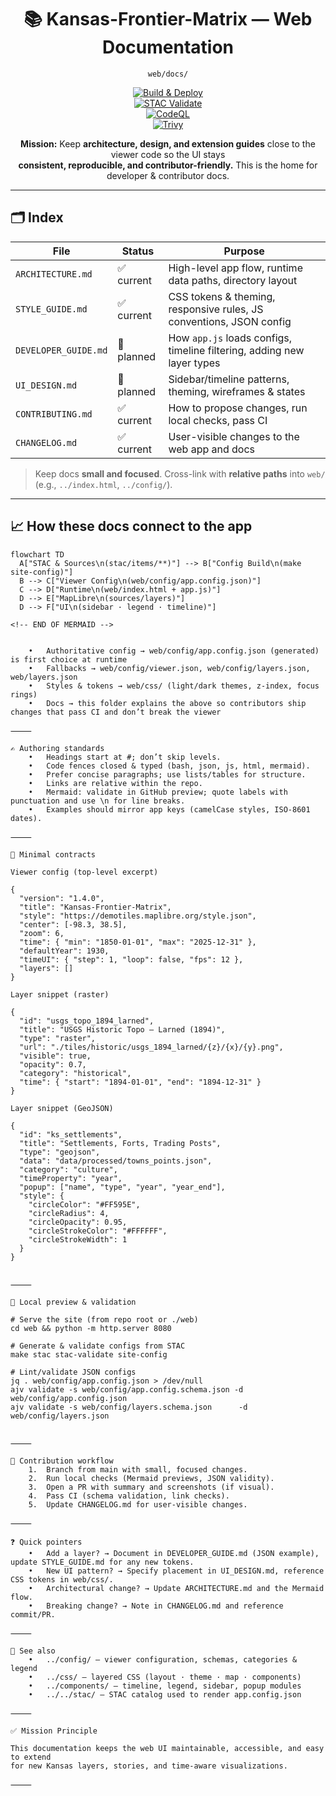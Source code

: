 <div align="center">

# 📚 Kansas-Frontier-Matrix — Web Documentation  
`web/docs/`

[![Build & Deploy](https://github.com/bartytime4life/Kansas-Frontier-Matrix/actions/workflows/site.yml/badge.svg)](https://github.com/bartytime4life/Kansas-Frontier-Matrix/actions/workflows/site.yml)  
[![STAC Validate](https://github.com/bartytime4life/Kansas-Frontier-Matrix/actions/workflows/stac-validate.yml/badge.svg)](https://github.com/bartytime4life/Kansas-Frontier-Matrix/actions/workflows/stac-validate.yml)  
[![CodeQL](https://github.com/bartytime4life/Kansas-Frontier-Matrix/actions/workflows/codeql.yml/badge.svg)](https://github.com/bartytime4life/Kansas-Frontier-Matrix/actions/workflows/codeql.yml)  
[![Trivy](https://github.com/bartytime4life/Kansas-Frontier-Matrix/actions/workflows/trivy.yml/badge.svg)](https://github.com/bartytime4life/Kansas-Frontier-Matrix/actions/workflows/trivy.yml)

**Mission:** Keep **architecture, design, and extension guides** close to the viewer code so the UI stays  
**consistent, reproducible, and contributor-friendly.** This is the home for developer & contributor docs.

</div>

---

## 🗂️ Index

| File                 | Status     | Purpose                                                                 |
|----------------------|------------|-------------------------------------------------------------------------|
| `ARCHITECTURE.md`    | ✅ current | High-level app flow, runtime data paths, directory layout               |
| `STYLE_GUIDE.md`     | ✅ current | CSS tokens & theming, responsive rules, JS conventions, JSON config     |
| `DEVELOPER_GUIDE.md` | 🚧 planned | How `app.js` loads configs, timeline filtering, adding new layer types  |
| `UI_DESIGN.md`       | 🚧 planned | Sidebar/timeline patterns, theming, wireframes & states                 |
| `CONTRIBUTING.md`    | ✅ current | How to propose changes, run local checks, pass CI                       |
| `CHANGELOG.md`       | ✅ current | User-visible changes to the web app and docs                            |

> Keep docs **small and focused**. Cross-link with **relative paths** into `web/` (e.g., `../index.html`, `../config/`).

---

## 📈 How these docs connect to the app

```mermaid
flowchart TD
  A["STAC & Sources\n(stac/items/**)"] --> B["Config Build\n(make site-config)"]
  B --> C["Viewer Config\n(web/config/app.config.json)"]
  C --> D["Runtime\n(web/index.html + app.js)"]
  D --> E["MapLibre\n(sources/layers)"]
  D --> F["UI\n(sidebar · legend · timeline)"]

<!-- END OF MERMAID -->


	•	Authoritative config → web/config/app.config.json (generated) is first choice at runtime
	•	Fallbacks → web/config/viewer.json, web/config/layers.json, web/layers.json
	•	Styles & tokens → web/css/ (light/dark themes, z-index, focus rings)
	•	Docs → this folder explains the above so contributors ship changes that pass CI and don’t break the viewer

⸻

✍️ Authoring standards
	•	Headings start at #; don’t skip levels.
	•	Code fences closed & typed (bash, json, js, html, mermaid).
	•	Prefer concise paragraphs; use lists/tables for structure.
	•	Links are relative within the repo.
	•	Mermaid: validate in GitHub preview; quote labels with punctuation and use \n for line breaks.
	•	Examples should mirror app keys (camelCase styles, ISO-8601 dates).

⸻

🔎 Minimal contracts

Viewer config (top-level excerpt)

{
  "version": "1.4.0",
  "title": "Kansas-Frontier-Matrix",
  "style": "https://demotiles.maplibre.org/style.json",
  "center": [-98.3, 38.5],
  "zoom": 6,
  "time": { "min": "1850-01-01", "max": "2025-12-31" },
  "defaultYear": 1930,
  "timeUI": { "step": 1, "loop": false, "fps": 12 },
  "layers": []
}

Layer snippet (raster)

{
  "id": "usgs_topo_1894_larned",
  "title": "USGS Historic Topo — Larned (1894)",
  "type": "raster",
  "url": "./tiles/historic/usgs_1894_larned/{z}/{x}/{y}.png",
  "visible": true,
  "opacity": 0.7,
  "category": "historical",
  "time": { "start": "1894-01-01", "end": "1894-12-31" }
}

Layer snippet (GeoJSON)

{
  "id": "ks_settlements",
  "title": "Settlements, Forts, Trading Posts",
  "type": "geojson",
  "data": "data/processed/towns_points.json",
  "category": "culture",
  "timeProperty": "year",
  "popup": ["name", "type", "year", "year_end"],
  "style": {
    "circleColor": "#FF595E",
    "circleRadius": 4,
    "circleOpacity": 0.95,
    "circleStrokeColor": "#FFFFFF",
    "circleStrokeWidth": 1
  }
}


⸻

🧪 Local preview & validation

# Serve the site (from repo root or ./web)
cd web && python -m http.server 8080

# Generate & validate configs from STAC
make stac stac-validate site-config

# Lint/validate JSON configs
jq . web/config/app.config.json > /dev/null
ajv validate -s web/config/app.config.schema.json -d web/config/app.config.json
ajv validate -s web/config/layers.schema.json      -d web/config/layers.json


⸻

🔁 Contribution workflow
	1.	Branch from main with small, focused changes.
	2.	Run local checks (Mermaid previews, JSON validity).
	3.	Open a PR with summary and screenshots (if visual).
	4.	Pass CI (schema validation, link checks).
	5.	Update CHANGELOG.md for user-visible changes.

⸻

❓ Quick pointers
	•	Add a layer? → Document in DEVELOPER_GUIDE.md (JSON example), update STYLE_GUIDE.md for any new tokens.
	•	New UI pattern? → Specify placement in UI_DESIGN.md, reference CSS tokens in web/css/.
	•	Architectural change? → Update ARCHITECTURE.md and the Mermaid flow.
	•	Breaking change? → Note in CHANGELOG.md and reference commit/PR.

⸻

🔗 See also
	•	../config/ — viewer configuration, schemas, categories & legend
	•	../css/ — layered CSS (layout · theme · map · components)
	•	../components/ — timeline, legend, sidebar, popup modules
	•	../../stac/ — STAC catalog used to render app.config.json

⸻

✅ Mission Principle

This documentation keeps the web UI maintainable, accessible, and easy to extend
for new Kansas layers, stories, and time-aware visualizations.

⸻


